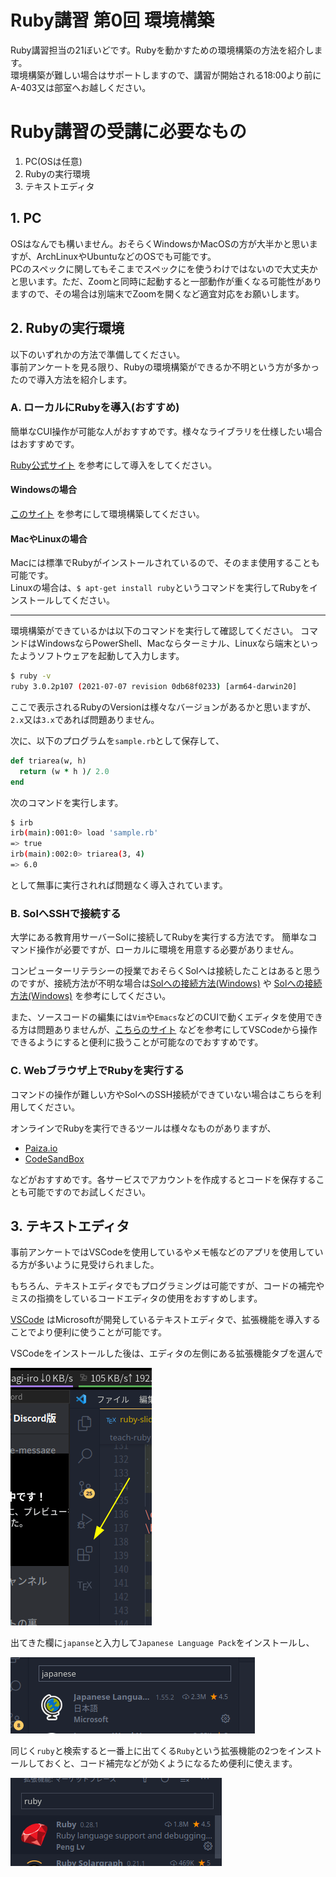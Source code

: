 # Ruby講習 第0回 環境構築

Ruby講習担当の21ぼいどです。Rubyを動かすための環境構築の方法を紹介します。  
環境構築が難しい場合はサポートしますので、講習が開始される18:00より前にA-403又は部室へお越しください。

# Ruby講習の受講に必要なもの

1. PC(OSは任意)
2. Rubyの実行環境
3. テキストエディタ

## 1. PC

OSはなんでも構いません。おそらくWindowsかMacOSの方が大半かと思いますが、ArchLinuxやUbuntuなどのOSでも可能です。   
PCのスペックに関してもそこまでスペックにを使うわけではないので大丈夫かと思います。ただ、Zoomと同時に起動すると一部動作が重くなる可能性がありますので、その場合は別端末でZoomを開くなど適宜対応をお願いします。

## 2. Rubyの実行環境

以下のいずれかの方法で準備してください。  
事前アンケートを見る限り、Rubyの環境構築ができるか不明という方が多かったので導入方法を紹介します。

### A. ローカルにRubyを導入(おすすめ)

簡単なCUI操作が可能な人がおすすめです。様々なライブラリを仕様したい場合はおすすめです。

[Ruby公式サイト](https://www.ruby-lang.org/ja/documentation/installation/#apt-wsl) を参考にして導入をしてください。

#### Windowsの場合
[このサイト](https://joho.g-edu.uec.ac.jp/joho/ruby_win/)
を参考にして環境構築してください。

#### MacやLinuxの場合

Macには標準でRubyがインストールされているので、そのまま使用することも可能です。  
Linuxの場合は、`$ apt-get install ruby`というコマンドを実行してRubyをインストールしてください。

----

環境構築ができているかは以下のコマンドを実行して確認してください。
コマンドはWindowsならPowerShell、Macならターミナル、Linuxなら端末といったようソフトウェアを起動して入力します。
```bash
$ ruby -v
ruby 3.0.2p107 (2021-07-07 revision 0db68f0233) [arm64-darwin20]
```
ここで表示されるRubyのVersionは様々なバージョンがあるかと思いますが、`2.x`又は`3.x`であれば問題ありません。

次に、以下のプログラムを`sample.rb`として保存して、

```rb
def triarea(w, h)
  return (w * h )/ 2.0
end
```
次のコマンドを実行します。
```bash
$ irb
irb(main):001:0> load 'sample.rb'
=> true
irb(main):002:0> triarea(3, 4)
=> 6.0
```
として無事に実行されれば問題なく導入されています。

### B. SolへSSHで接続する

大学にある教育用サーバーSolに接続してRubyを実行する方法です。
簡単なコマンド操作が必要ですが、ローカルに環境を用意する必要がありません。

コンピューターリテラシーの授業でおそらくSolへは接続したことはあると思うのですが、接続方法が不明な場合は[Solへの接続方法(Windows)](https://joho.g-edu.uec.ac.jp/joho/sgd_win/) や [Solへの接続方法(Windows)](https://joho.g-edu.uec.ac.jp/joho/sgd_mac/) を参考にしてください。

また、ソースコードの編集には`Vim`や`Emacs`などのCUIで動くエディタを使用できる方は問題ありませんが、[こちらのサイト](https://www.sria.co.jp/blog/2021/06/5316/) などを参考にしてVSCodeから操作できるようにすると便利に扱うことが可能なのでおすすめです。

### C. Webブラウザ上でRubyを実行する

コマンドの操作が難しい方やSolへのSSH接続ができていない場合はこちらを利用してください。

オンラインでRubyを実行できるツールは様々なものがありますが、

- [Paiza.io](https://paiza.io/ja)
- [CodeSandBox](https://codesandbox.io/)

などがおすすめです。各サービスでアカウントを作成するとコードを保存することも可能ですのでお試しください。

## 3. テキストエディタ

事前アンケートではVSCodeを使用しているやメモ帳などのアプリを使用している方が多いように見受けられました。

もちろん、テキストエディタでもプログラミングは可能ですが、コードの補完やミスの指摘をしているコードエディタの使用をおすすめします。

[VSCode](https://code.visualstudio.com/download) はMicrosoftが開発しているテキストエディタで、拡張機能を導入することでより便利に使うことが可能です。

VSCodeをインストールした後は、エディタの左側にある拡張機能タブを選んで

![AddonSelect](fig/addon-select.png)

出てきた欄に`japanse`と入力して`Japanese Language Pack`をインストールし、

![AddonSelect](fig/japanese-addon.png)

同じく`ruby`と検索すると一番上に出てくる`Ruby`という拡張機能の2つをインストールしておくと、コード補完などが効くようになるため便利に使えます。

![AddonSelect](fig/ruby-addon.png)

